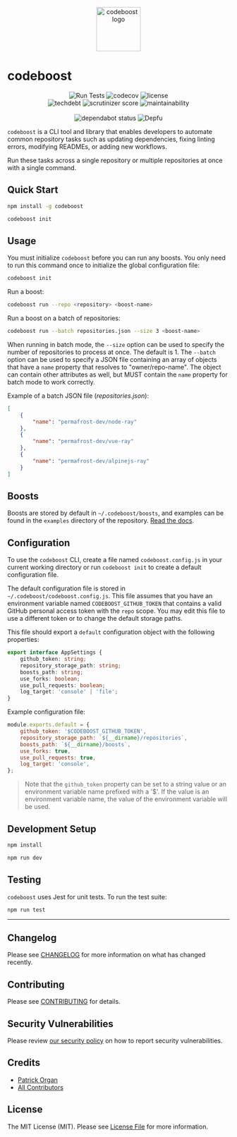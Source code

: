 <p align="center">
    <img src="https://static-assets.permafrost.dev/images/projects/codeboost/logo.svg" width="100" height="100" alt="codeboost logo">
</p>

# codeboost

<p align="center">
    <img src="https://img.shields.io/github/actions/workflow/status/permafrost-dev/codeboost/run-tests.yml?style=flat-square&logo=github&label=tests" alt="Run Tests">
    <img src="https://img.shields.io/codecov/c/github/permafrost-dev/codeboost?color=%234c1&label=coverage&logo=codecov&logoColor=%23ef6f6f&style=flat-square&token=qYptYEWlm7" alt="codecov">
    <img src="https://img.shields.io/github/license/permafrost-dev/codeboost?style=flat-square&logo=opensourceinitiative&logoColor=white" alt="license">
    <br>
    <img src="https://img.shields.io/codeclimate/tech-debt/permafrost-dev/codeboost?label=tech%20debt&amp;logo=codeclimate&amp;style=flat-square&nocache=1" alt="techdebt">
    <img src="https://img.shields.io/scrutinizer/quality/g/permafrost-dev/codeboost/main?logo=scrutinizer&style=flat-square" alt="scrutinizer score" />
    <img src="https://api.codeclimate.com/v1/badges/688e30d604cdcd93a262/maintainability" alt="maintainability" />
    <!--br>
    <img src="https://shields.io/npm/v/codeboost?style=flat-square&logo=npm&logoColor=white" alt="npm version">
    <img src="https://img.shields.io/npm/dt/codeboost.svg?style=flat-square&logo=npm&logoColor=white" alt="npm downloads"-->
    <br><br>
    <img src="https://badgen.net/github/dependabot/permafrost-dev/codeboost?style=flat-square" alt="dependabot status">
    <img src="https://img.shields.io/depfu/dependencies/github/permafrost-dev/codeboost?style=flat-square&nocache=1" alt="Depfu">
    <!--img src="https://img.shields.io/npm/v/codeboost?label=npm%20version&logo=npm&logoColor=%23f1f5f9&style=flat-square" alt="version"-->
</p>

`codeboost` is a CLI tool and library that enables developers to automate common repository tasks such as updating dependencies, fixing linting errors, modifying READMEs, or adding new workflows.

Run these tasks across a single repository or multiple repositories at once with a single command.

## Quick Start

```bash
npm install -g codeboost

codeboost init
```

## Usage

You must initialize `codeboost` before you can run any boosts. You only need to run this command once to initialize the global configuration file:

```bash
codeboost init
```

Run a boost:

```bash
codeboost run --repo <repository> <boost-name>
```

Run a boost on a batch of repositories:

```bash
codeboost run --batch repositories.json --size 3 <boost-name>
```

When running in batch mode, the `--size` option can be used to specify the number of repositories to process at once. The default is 1.
The `--batch` option can be used to specify a JSON file containing an array of objects that have a `name` property that resolves to "owner/repo-name". The object can contain other attributes as well, but MUST contain the `name` property for batch mode to work correctly.

Example of a batch JSON file (_repositories.json_):

```json
[
    {
        "name": "permafrost-dev/node-ray"
    },
    {
        "name": "permafrost-dev/vue-ray"
    },
    {
        "name": "permafrost-dev/alpinejs-ray"
    }
]
```

## Boosts

Boosts are stored by default in `~/.codeboost/boosts`, and examples can be found in the `examples` directory of the repository. [Read the docs](docs/boosts.md).

## Configuration

To use the `codeboost` CLI, create a file named `codeboost.config.js` in your current working directory or run `codeboost init` to create a default configuration file.

The default configuration file is stored in `~/.codeboost/codeboost.config.js`. This file assumes that you have an environment variable named `CODEBOOST_GITHUB_TOKEN` that contains a valid GitHub personal access token with the `repo` scope. You may edit this file to use a different token or to change the default storage paths.

This file should export a `default` configuration object with the following properties:

```typescript
export interface AppSettings {
    github_token: string;
    repository_storage_path: string;
    boosts_path: string;
    use_forks: boolean;
    use_pull_requests: boolean;
    log_target: 'console' | 'file';
}
```

Example configuration file:

```javascript
module.exports.default = {
    github_token: '$CODEBOOST_GITHUB_TOKEN',
    repository_storage_path: `${__dirname}/repositories`,
    boosts_path: `${__dirname}/boosts`,
    use_forks: true,
    use_pull_requests: true,
    log_target: 'console',
};
```

> Note that the `github_token` property can be set to a string value or an environment variable name prefixed with a '$'.
> If the value is an environment variable name, the value of the environment variable will be used.

## Development Setup

```bash
npm install

npm run dev
```

## Testing

`codeboost` uses Jest for unit tests. To run the test suite:

`npm run test`

---

## Changelog

Please see [CHANGELOG](CHANGELOG.md) for more information on what has changed recently.

## Contributing

Please see [CONTRIBUTING](.github/CONTRIBUTING.md) for details.

## Security Vulnerabilities

Please review [our security policy](../../security/policy) on how to report security vulnerabilities.

## Credits

-   [Patrick Organ](https://github.com/patinthehat)
-   [All Contributors](../../contributors)

## License

The MIT License (MIT). Please see [License File](LICENSE) for more information.
